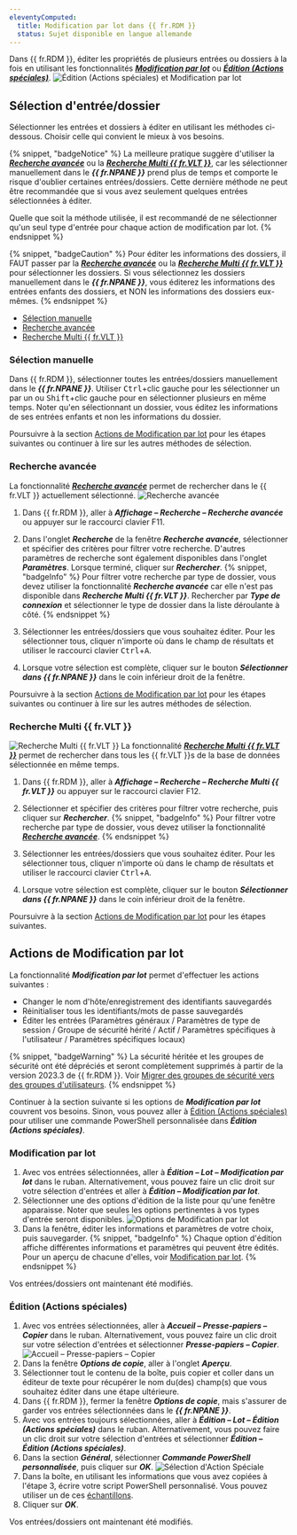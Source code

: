 ```yaml
---
eleventyComputed:
  title: Modification par lot dans {{ fr.RDM }}
  status: Sujet disponible en langue allemande
---
```

Dans {{ fr.RDM }}, éditer les propriétés de plusieurs entrées ou dossiers à la fois en utilisant les fonctionnalités [***Modification par lot***](/rdm/windows/commands/edit/batch/batch-edit/) ou [***Édition (Actions spéciales)***](/rdm/commands/edit/batch/edit-special-actions/).
![Édition (Actions spéciales) et Modification par lot](https://cdnweb.devolutions.net/docs/docs_en_kb_KB2104.png)

## Sélection d'entrée/dossier
Sélectionner les entrées et dossiers à éditer en utilisant les méthodes ci-dessous. Choisir celle qui convient le mieux à vos besoins.

{% snippet, "badgeNotice" %}
La meilleure pratique suggère d'utiliser la ***[Recherche avancée](#advanced)*** ou la ***[Recherche Multi {{ fr.VLT }}](#multi)***, car les sélectionner manuellement dans le ***{{ fr.NPANE }}*** prend plus de temps et comporte le risque d'oublier certaines entrées/dossiers. Cette dernière méthode ne peut être recommandée que si vous avez seulement quelques entrées sélectionnées à éditer.

Quelle que soit la méthode utilisée, il est recommandé de ne sélectionner qu'un seul type d'entrée pour chaque action de modification par lot.
{% endsnippet %}

{% snippet, "badgeCaution" %}
Pour éditer les informations des dossiers, il FAUT passer par la ***[Recherche avancée](#advanced)*** ou la ***[Recherche Multi {{ fr.VLT }}](#multi)*** pour sélectionner les dossiers. Si vous sélectionnez les dossiers manuellement dans le ***{{ fr.NPANE }}***, vous éditerez les informations des entrées enfants des dossiers, et NON les informations des dossiers eux-mêmes.
{% endsnippet %}

* [Sélection manuelle](#manual)
* [Recherche avancée](#advanced)
* [Recherche Multi {{ fr.VLT }}](#multi)

### Sélection manuelle
Dans {{ fr.RDM }}, sélectionner toutes les entrées/dossiers manuellement dans le ***{{ fr.NPANE }}***. Utiliser <kbd>Ctrl</kbd>+clic gauche pour les sélectionner un par un ou <kbd>Shift</kbd>+clic gauche pour en sélectionner plusieurs en même temps. Noter qu'en sélectionnant un dossier, vous éditez les informations de ses entrées enfants et non les informations du dossier.

Poursuivre à la section [Actions de Modification par lot](#edit) pour les étapes suivantes ou continuer à lire sur les autres méthodes de sélection.

### Recherche avancée
La fonctionnalité ***[Recherche avancée](/rdm/windows/commands/view/panels/search/advanced/)*** permet de rechercher dans le {{ fr.VLT }} actuellement sélectionné.
![Recherche avancée](https://cdnweb.devolutions.net/docs/docs_en_kb_KB2108.png)
1. Dans {{ fr.RDM }}, aller à ***Affichage – Recherche – Recherche avancée*** ou appuyer sur le raccourci clavier F11.
1. Dans l'onglet ***Recherche*** de la fenêtre ***Recherche avancée***, sélectionner et spécifier des critères pour filtrer votre recherche. D'autres paramètres de recherche sont également disponibles dans l'onglet ***Paramètres***. Lorsque terminé, cliquer sur ***Rechercher***.
{% snippet, "badgeInfo" %}
Pour filtrer votre recherche par type de dossier, vous devez utiliser la fonctionnalité ***Recherche avancée*** car elle n'est pas disponible dans ***Recherche Multi {{ fr.VLT }}***. Rechercher par ***Type de connexion*** et sélectionner le type de dossier dans la liste déroulante à côté.
{% endsnippet %}

3. Sélectionner les entrées/dossiers que vous souhaitez éditer. Pour les sélectionner tous, cliquer n'importe où dans le champ de résultats et utiliser le raccourci clavier <kbd>Ctrl</kbd>+<kbd>A</kbd>.
1. Lorsque votre sélection est complète, cliquer sur le bouton ***Sélectionner dans {{ fr.NPANE }}*** dans le coin inférieur droit de la fenêtre.

Poursuivre à la section [Actions de Modification par lot](#edit) pour les étapes suivantes ou continuer à lire sur les autres méthodes de sélection.

### Recherche Multi {{ fr.VLT }}
![Recherche Multi {{ fr.VLT }}](https://cdnweb.devolutions.net/docs/docs_en_kb_KB2109.png)
La fonctionnalité [***Recherche Multi {{ fr.VLT }}***](/rdm/windows/commands/view/panels/search/multi-vault/) permet de rechercher dans tous les {{ fr.VLT }}s de la base de données sélectionnée en même temps.

1. Dans {{ fr.RDM }}, aller à ***Affichage – Recherche – Recherche Multi {{ fr.VLT }}*** ou appuyer sur le raccourci clavier F12.
1. Sélectionner et spécifier des critères pour filtrer votre recherche, puis cliquer sur ***Rechercher***.
{% snippet, "badgeInfo" %}
Pour filtrer votre recherche par type de dossier, vous devez utiliser la fonctionnalité ***[Recherche avancée](#advanced)***.
{% endsnippet %}

3. Sélectionner les entrées/dossiers que vous souhaitez éditer. Pour les sélectionner tous, cliquer n'importe où dans le champ de résultats et utiliser le raccourci clavier <kbd>Ctrl</kbd>+<kbd>A</kbd>.
1. Lorsque votre sélection est complète, cliquer sur le bouton ***Sélectionner dans {{ fr.NPANE }}*** dans le coin inférieur droit de la fenêtre.

Poursuivre à la section [Actions de Modification par lot](#edit) pour les étapes suivantes.

## Actions de Modification par lot
La fonctionnalité ***Modification par lot*** permet d'effectuer les actions suivantes :

* Changer le nom d'hôte/enregistrement des identifiants sauvegardés
* Réinitialiser tous les identifiants/mots de passe sauvegardés
* Éditer les entrées (Paramètres généraux / Paramètres de type de session / Groupe de sécurité hérité / Actif / Paramètres spécifiques à l'utilisateur / Paramètres spécifiques locaux)

{% snippet, "badgeWarning" %}
La sécurité héritée et les groupes de sécurité ont été dépréciés et seront complètement supprimés à partir de la version 2023.3 de {{ fr.RDM }}. Voir [Migrer des groupes de sécurité vers des groupes d'utilisateurs](/rdm/kb/rdm-windows/how-to-articles/migration-security-groups-user-groups/).
{% endsnippet %}

Continuer à la section suivante si les options de ***Modification par lot*** couvrent vos besoins. Sinon, vous pouvez aller à [Édition (Actions spéciales)](#editspecialactions) pour utiliser une commande PowerShell personnalisée dans ***Édition (Actions spéciales)***.

### Modification par lot
1. Avec vos entrées sélectionnées, aller à ***Édition – Lot – Modification par lot*** dans le ruban. Alternativement, vous pouvez faire un clic droit sur votre sélection d'entrées et aller à ***Édition – Modification par lot***.
1. Sélectionner une des options d'édition de la liste pour qu'une fenêtre apparaisse. Noter que seules les options pertinentes à vos types d'entrée seront disponibles.
![Options de Modification par lot](https://cdnweb.devolutions.net/docs/docs_en_kb_KB2103.png)
1. Dans la fenêtre, éditer les informations et paramètres de votre choix, puis sauvegarder.
{% snippet, "badgeInfo" %}
Chaque option d'édition affiche différentes informations et paramètres qui peuvent être édités. Pour un aperçu de chacune d'elles, voir [Modification par lot](/rdm/windows/commands/edit/batch/batch-edit/).
{% endsnippet %}

Vos entrées/dossiers ont maintenant été modifiés.

### Édition (Actions spéciales)
1. Avec vos entrées sélectionnées, aller à ***Accueil – Presse-papiers – Copier*** dans le ruban. Alternativement, vous pouvez faire un clic droit sur votre sélection d'entrées et sélectionner ***Presse-papiers – Copier***.
![Accueil – Presse-papiers – Copier](https://cdnweb.devolutions.net/docs/docs_en_kb_KB2105.png)
1. Dans la fenêtre ***Options de copie***, aller à l'onglet ***Aperçu***.
1. Sélectionner tout le contenu de la boîte, puis copier et coller dans un éditeur de texte pour récupérer le nom du(des) champ(s) que vous souhaitez éditer dans une étape ultérieure.
1. Dans {{ fr.RDM }}, fermer la fenêtre ***Options de copie***, mais s'assurer de garder vos entrées sélectionnées dans le ***{{ fr.NPANE }}***.
1. Avec vos entrées toujours sélectionnées, aller à ***Édition – Lot – Édition (Actions spéciales)*** dans le ruban. Alternativement, vous pouvez faire un clic droit sur votre sélection d'entrées et sélectionner ***Édition – Édition (Actions spéciales)***.
1. Dans la section ***Général***, sélectionner ***Commande PowerShell personnalisée***, puis cliquer sur ***OK***.
![Sélection d'Action Spéciale](https://cdnweb.devolutions.net/docs/docs_en_kb_KB2106.png)
1. Dans la boîte, en utilisant les informations que vous avez copiées à l'étape 3, écrire votre script PowerShell personnalisé. Vous pouvez utiliser un de ces [échantillons](/powershell/rdm-powershell/powershell-scripting/custom-powershell-commands/batch-actions-samples/).
1. Cliquer sur ***OK***.

Vos entrées/dossiers ont maintenant été modifiés.